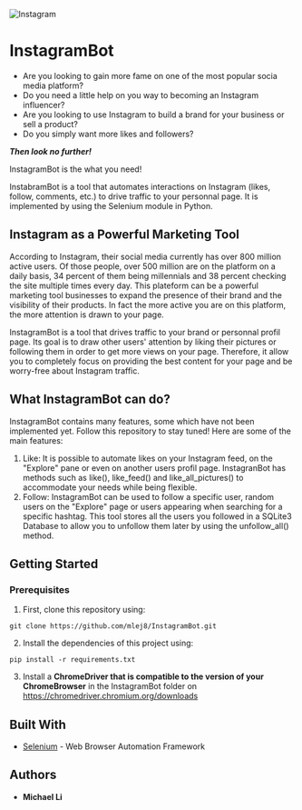 ![Instagram](https://user-images.githubusercontent.com/43357040/62481109-844ed800-b77f-11e9-8c62-ecdc76efe152.png)
# InstagramBot
- Are you looking to gain more fame on one of the most popular socia media platform?
- Do you need a little help on you way to becoming an Instagram influencer?
- Are you looking to use Instagram to build a brand for your business or sell a product?
- Do you simply want more likes and followers?

___Then look no further!___

InstagramBot is the what you need! 

InstabramBot is a tool that automates interactions on Instagram (likes, follow, comments, etc.) to drive traffic to your personnal page. It is implemented by using the Selenium module in Python.

## Instagram as a Powerful Marketing Tool

According to Instagram, their social media currently has over 800 million active users. Of those people, over 500 million are on the platform on a daily basis, 34 percent of them being millennials and 38 percent checking the site multiple times every day. This plateform can be a powerful marketing tool businesses to expand the presence of their brand and the visibility of their products. In fact the more active you are on this platform, the more attention is drawn to your page. 

InstagramBot is a tool that drives traffic to your brand or personnal profil page. Its goal is to draw other users' attention by liking their pictures or following them in order to get more views on your page. Therefore, it allow you to completely focus on providing the best content for your page and be worry-free about Instagram traffic. 

## What InstagramBot can do?
InstagramBot contains many features, some which have not been implemented yet. Follow this repository to stay tuned!
Here are some of the main features: 

1. Like:   It is possible to automate likes on your Instagram feed, on the "Explore" pane or even on another users profil page. InstagranBot              has methods such as like(), like_feed() and like_all_pictures() to accommodate your needs while being flexible.
2. Follow: InstagramBot can be used to follow a specific user, random users on the "Explore" page or users appearing when searching for a                  specific hashtag. This tool stores all the users you followed in a SQLite3 Database to allow you to unfollow them later by using the            unfollow_all() method.
## Getting Started
### Prerequisites
1. First, clone this repository using:
```
git clone https://github.com/mlej8/InstagramBot.git
```
2. Install the dependencies of this project using: 
```
pip install -r requirements.txt
```
3. Install a **ChromeDriver that is compatible to the version of your ChromeBrowser** in the InstagramBot folder on https://chromedriver.chromium.org/downloads

## Built With

* [Selenium](https://www.seleniumhq.org/) - Web Browser Automation Framework

## Authors

* **Michael Li**


